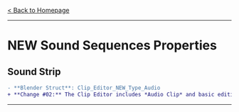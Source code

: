 [< Back to Homepage](/../..)

---

# NEW Sound Sequences Properties

## Sound Strip 


```diff
- **Blender Struct**: Clip_Editor_NEW_Type_Audio
+ **Change #02:** The Clip Editor includes *Audio Clip* and basic editing features
```

---
